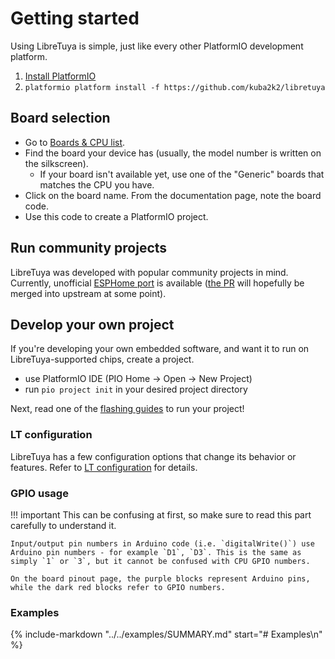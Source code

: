 # Getting started

Using LibreTuya is simple, just like every other PlatformIO development platform.

1. [Install PlatformIO](https://platformio.org/platformio-ide)
2. `platformio platform install -f https://github.com/kuba2k2/libretuya`

## Board selection

- Go to [Boards & CPU list](../status/supported.md).
- Find the board your device has (usually, the model number is written on the silkscreen).
	- If your board isn't available yet, use one of the "Generic" boards that matches the CPU you have.
- Click on the board name. From the documentation page, note the board code.
- Use this code to create a PlatformIO project.

## Run community projects

LibreTuya was developed with popular community projects in mind. Currently, unofficial [ESPHome port](../projects/esphome.md) is available ([the PR](https://github.com/esphome/esphome/pull/3509) will hopefully be merged into upstream at some point).

## Develop your own project

If you're developing your own embedded software, and want it to run on LibreTuya-supported chips, create a project.

- use PlatformIO IDE (PIO Home -> Open -> New Project)
- run `pio project init` in your desired project directory

Next, read one of the [flashing guides](../flashing/SUMMARY.md) to run your project!

### LT configuration

LibreTuya has a few configuration options that change its behavior or features. Refer to [LT configuration](../dev/config.md) for details.

### GPIO usage

!!! important
	This can be confusing at first, so make sure to read this part carefully to understand it.

	Input/output pin numbers in Arduino code (i.e. `digitalWrite()`) use Arduino pin numbers - for example `D1`, `D3`. This is the same as simply `1` or `3`, but it cannot be confused with CPU GPIO numbers.

	On the board pinout page, the purple blocks represent Arduino pins, while the dark red blocks refer to GPIO numbers.

### Examples

{%
	include-markdown "../../examples/SUMMARY.md"
   start="# Examples\n"
%}
